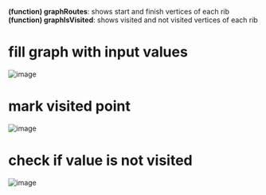 **(function) graphRoutes**: shows start and finish vertices of each rib
<br/>
**(function) graphIsVisited**: shows visited and not visited vertices of each rib
<br/>
<h1>fill graph with input values</h1>

![image](https://user-images.githubusercontent.com/31476295/201436321-3fc48d8f-5239-4305-a16e-c051176cb107.png)
  
<h1>mark visited point</h1>
  
![image](https://user-images.githubusercontent.com/31476295/201436592-c6b4a509-4aff-4a8a-969e-ddfecc1949f7.png)

<h1>check if value is not visited</h1>
  
![image](https://user-images.githubusercontent.com/31476295/201436765-e9ab6dd8-cf05-4480-b307-17cced5eb2ee.png)
